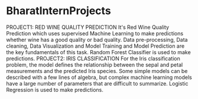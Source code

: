 # BharatInternProjects
PROJECT1: RED WINE QUALITY PREDICTION 
   It's Red Wine Quality Prediction which uses supervised Machine Learning to make predictions whether wine has a good quality or bad quality. 
   Data pre-processing, Data cleaning, Data Visualization and Model Training and Model Prediction are the key fundamentals of this task. 
   Random Forest Classifier is used to make predictions.
PROJECT2: IRIS CLASSIFICATION
    For the Iris classification problem, the model defines the relationship between the sepal and petal measurements and the predicted Iris species.
    Some simple models can be described with a few lines of algebra, but complex machine learning models have a large number of parameters that are difficult to summarize.
    Logistic Regression is used to make predictions.
